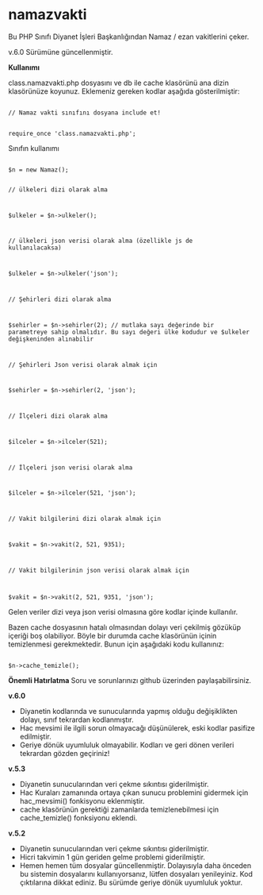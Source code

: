namazvakti
==========

Bu PHP Sınıfı Diyanet İşleri Başkanlığından Namaz / ezan vakitlerini çeker.

v.6.0 Sürümüne güncellenmiştir.

<strong>Kullanımı</strong>

class.namazvakti.php dosyasını ve db ile cache klasörünü ana dizin klasörünüze koyunuz. Eklemeniz gereken kodlar aşağıda gösterilmiştir:

<code>
// Namaz vakti sınıfını dosyana include et!

require_once 'class.namazvakti.php';
</code>

Sınıfın kullanımı

<code>
$n = new Namaz();

// ülkeleri dizi olarak alma

$ulkeler = $n->ulkeler();

// ülkeleri json verisi olarak alma (özellikle js de kullanılacaksa)

$ulkeler = $n->ulkeler('json');

// Şehirleri dizi olarak alma

$sehirler = $n->sehirler(2); // mutlaka sayı değerinde bir parametreye sahip olmalıdır. Bu sayı değeri ülke kodudur ve $ulkeler değişkeninden alınabilir


// Şehirleri Json verisi olarak almak için

$sehirler = $n->sehirler(2, 'json');


// İlçeleri dizi olarak alma

$ilceler = $n->ilceler(521);

// İlçeleri json verisi olarak alma

$ilceler = $n->ilceler(521, 'json');

// Vakit bilgilerini dizi olarak almak için

$vakit = $n->vakit(2, 521, 9351);

// Vakit bilgilerinin json verisi olarak almak için

$vakit = $n->vakit(2, 521, 9351, 'json');
</code>

Gelen veriler dizi veya json verisi olmasına göre kodlar içinde kullanılır.

Bazen cache dosyasının hatalı olmasından dolayı veri çekilmiş gözüküp içeriği boş olabiliyor. Böyle bir durumda cache klasörünün içinin temizlenmesi gerekmektedir. Bunun için aşağıdaki kodu kullanınız:

<code>
$n->cache_temizle();
</code>


<strong>Önemli Hatırlatma</strong>
Soru ve sorunlarınızı github üzerinden paylaşabilirsiniz.

<strong>v.6.0</strong>
* Diyanetin kodlarında ve sunucularında yapmış olduğu değişiklikten dolayı, sınıf tekrardan kodlanmıştır.
* Hac mevsimi ile ilgili sorun olmayacağı düşünülerek, eski kodlar pasifize edilmiştir.
* Geriye dönük uyumluluk olmayabilir. Kodları ve geri dönen verileri tekrardan gözden geçiriniz!

<strong>v.5.3</strong>
* Diyanetin sunucularından veri çekme sıkıntısı giderilmiştir.
* Hac Kuraları zamanında ortaya çıkan sunucu problemini gidermek için hac_mevsimi() fonkisyonu eklenmiştir.
* cache klasörünün gerektiği zamanlarda temizlenebilmesi için cache_temizle() fonksiyonu eklendi.


<strong>v.5.2</strong>
* Diyanetin sunucularından veri çekme sıkıntısı giderilmiştir.
* Hicri takvimin 1 gün geriden gelme problemi giderilmiştir.
* Hemen hemen tüm dosyalar güncellenmiştir. Dolayısıyla daha önceden bu sistemin dosyalarını kullanıyorsanız, lütfen dosyaları yenileyiniz. Kod çıktılarına dikkat ediniz. Bu sürümde geriye dönük uyumluluk yoktur.
